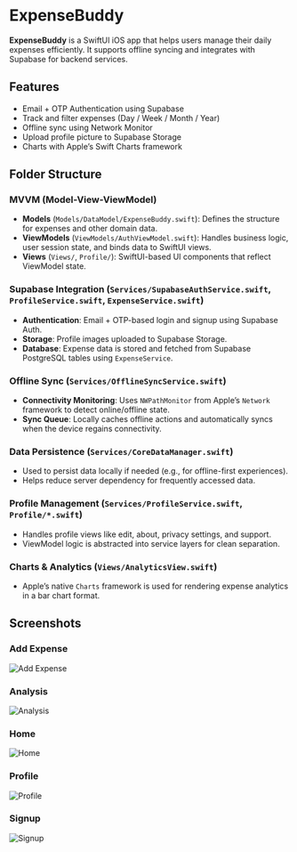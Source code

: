 #  ExpenseBuddy

**ExpenseBuddy** is a SwiftUI iOS app that helps users manage their daily expenses efficiently. It supports offline syncing and integrates with Supabase for backend services.

##  Features

-  Email + OTP Authentication using Supabase
-  Track and filter expenses (Day / Week / Month / Year)
-  Offline sync using Network Monitor
-  Upload profile picture to Supabase Storage
-  Charts with Apple’s Swift Charts framework

##  Folder Structure

###  MVVM (Model-View-ViewModel)

- **Models** (`Models/DataModel/ExpenseBuddy.swift`): Defines the structure for expenses and other domain data.
- **ViewModels** (`ViewModels/AuthViewModel.swift`): Handles business logic, user session state, and binds data to SwiftUI views.
- **Views** (`Views/`, `Profile/`): SwiftUI-based UI components that reflect ViewModel state.

###  Supabase Integration (`Services/SupabaseAuthService.swift`, `ProfileService.swift`, `ExpenseService.swift`)

- **Authentication**: Email + OTP-based login and signup using Supabase Auth.
- **Storage**: Profile images uploaded to Supabase Storage.
- **Database**: Expense data is stored and fetched from Supabase PostgreSQL tables using `ExpenseService`.

###  Offline Sync (`Services/OfflineSyncService.swift`)

- **Connectivity Monitoring**: Uses `NWPathMonitor` from Apple’s `Network` framework to detect online/offline state.
- **Sync Queue**: Locally caches offline actions and automatically syncs when the device regains connectivity.

### Data Persistence (`Services/CoreDataManager.swift`)

- Used to persist data locally if needed (e.g., for offline-first experiences).
- Helps reduce server dependency for frequently accessed data.

###  Profile Management (`Services/ProfileService.swift`, `Profile/*.swift`)

- Handles profile views like edit, about, privacy settings, and support.
- ViewModel logic is abstracted into service layers for clean separation.

###  Charts & Analytics (`Views/AnalyticsView.swift`)

- Apple’s native `Charts` framework is used for rendering expense analytics in a bar chart format.

##  Screenshots

###  Add Expense
![Add Expense](Screenshots/addExpense/addExpense.png)

###  Analysis
![Analysis](Screenshots/analysis/analysis.png)

###  Home
![Home](Screenshots/Home/Home.png)

###  Profile
![Profile](Screenshots/profile/profile.png)

###  Signup
![Signup](Screenshots/signup/signup.png)

